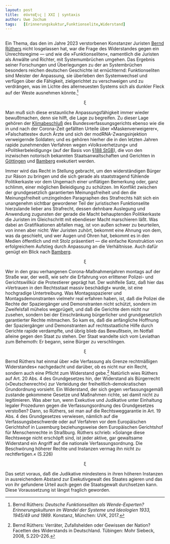 ```yaml
---
layout:	post
title:	σύνταξις | XXI | syntaxis 
author:	Uwe Jochum
tags:   [Erinnerungskuktur,Funktionselite,Widerstand]
---
```


<img src="https://vg02.met.vgwort.de/na/e07fed1619ad4f4faac0e0f446573a88" width="1" height="1" alt="">

Ein Thema, das den im Jahre 2023 verstorbenen Konstanzer Juristen
[Bernd Rüthers](https://de.wikipedia.org/wiki/Bernd_R%C3%BCthers)
nicht losgelassen hat, war die Frage des Widerstandes gegen ein
Unrechtsregime — und wie die »Funktionseliten«, namentlich die
Juristen als Anwälte und Richter, mit Systemumbrüchen
umgehen. Das Ergebnis seiner Forschungen und Überlegungen zu der
an Systembrüchen besonders reichen deutschen Geschichte ist
ernüchternd: Funktionseliten sind Meister der Anpassung, sie
überleben den Systemwechsel und verfügen über die Fähigkeit,
zielgerichtet zu verschweigen und zu verdrängen, was im Lichte
des allerneuesten Systems sich als dunkler Fleck auf der Weste
ausnehmen könnte.[^2]

<center>ξ</center>

Man muß sich diese erstaunliche Anpassungsfähigkeit immer wieder
bewußtmachen, denn sie hilft, die Lage zu begreifen. Zu dieser
Lage gehören der
[Klimabeschluß](https://de.wikipedia.org/wiki/Klimabeschluss) des
Bundesverfassungsgerichts ebenso wie die in und nach der
Corona-Zeit gefällten Urteile über »Maskenverweigerer«,
»Falschatteste« durch Ärzte und sich der modRNA-Zwangsinjektion
verweigernde Soldaten; und es gehören hierher die in den letzten
Jahren rapide zunehmenden Verfahren wegen »Volksverhetzung« und
»Politikerbeleidigung« (auf der Basis von [§188
StGB](https://de.wikipedia.org/wiki/Gegen_Personen_des_politischen_Lebens_gerichtete_Beleidigung,_%C3%BCble_Nachrede_und_Verleumdung)),
die von den inzwischen notorisch bekannten Staatsanwaltschaften
und Gerichten in
[Göttingen](https://ansage.org/kaum-freigesprochen-folgt-schon-das-naechste-ermittlungsverfahren-anabel-schunke-im-visier-der-lachenden-staatsanwaelte/)
und
[Bamberg](https://apollo-news.net/die-staatsanwaltschaft-bamberg-ist-eine-schande-fr-demokratie-und-justiz/)
exekutiert werden.

Immer wird das Recht in Stellung gebracht, um den widerständigen
Bürger zur Räson zu bringen und die sich gerade als staatstragend
fühlende Politikerkaste vor dem Ungemach einer unflätigen
Bemerkung oder, ganz schlimm, einer möglichen Beleidigung zu
schützen. Im Konflikt zwischen der grundgesetzlich garantierten
Meinungsfreiheit und den die Meinungsfreiheit umzingelnden
Paragraphen des Strafrechts hält sich ein unangenehm sichtbar
gewordener Teil der juristischen Funktionselite hierzulande
lieber ans Strafrecht, dessen dehnbare Auslegung und Anwendung
zugunsten der gerade die Macht behauptenden Politikerkaste die
Juristen im Gleichschritt mit ebendieser Macht marschieren
läßt. Was dabei an Gratifikationen abfallen mag, ist von außen
schwer zu beurteilen, von innen aber nicht: Wer Juristen zuhört,
bekommt eine Ahnung von dem, was da geschieht, und wer Augen und
Ohren hat, bekommt es in den Medien öffentlich und mit Stolz
präsentiert — die einfache Konstruktion von erfolgreichem
Aufstieg durch Anpassung an die Verhältnisse. Auch dafür genügt
ein Blick nach
[Bamberg](https://jungefreiheit.de/politik/deutschland/2025/bamberg-wenn-eine-csu-politikerin-erst-staatsanwaeltin-und-dann-richterin-ist/).

<center>ξ</center>

Wer in den grau verhangenen Corona-Maßnahmenjahren montags auf
der Straße war, der weiß, wie sehr die Erfahrung von erlittener
Polizei- und Gerichtswillkür die Protestierer geprägt hat. Der
wohlfeile Satz, daß hier das »Vertrauen in den Rechtsstaat massiv
beschädigt« wurde, ist eine hochgradige Untertreibung. Was
Montagsspazierer und Montagsdemonstranten vielmehr real erfahren
haben, ist, daß die Polizei die Rechte der Spaziergänger und
Demonstranten nicht schützt, sondern im Zweifelsfall mühelos
wegprügelt, und daß die Gerichte dem nicht nur zusehen, sondern
bei der Einschränkung bürgerlicher und grundgesetzlich
garantierter Rechte mitmachen. So kam es, daß die anfängliche
Hoffnung der Spaziergänger und Demonstranten auf rechtsstaatliche
Hilfe durch Gerichte rapide verdampfte, und übrig blieb das
Bewußtsein, im Notfall alleine gegen den Staat zu stehen. Der
Staat wandelte sich vom Leviathan zum Behemoth: Er begann, seine
Bürger zu verschlingen.

<center>ξ</center>

Bernd Rüthers hat einmal über »die Verfassung als Grenze
rechtmäßigen Widerstandes« nachgedacht und darüber, ob es nicht
nur ein Recht, sondern auch eine Pflicht zum Widerstand gebe.[^1]
Natürlich wies Rüthers auf Art. 20 Abs. 4 des Grundgesetzes hin,
der Widerstand als Bürgerrecht (»Deutschenrecht«) zur Verteidung
der freiheitlich-demokratischen Grundordnung vorsieht. Ein
Widerstand, der sich gegen verfassungsgemäß zustande gekommene
Gesetze und Maßnahmen richte, sei damit nicht zu
legitimieren. Was aber tun, wenn Exekutive und Judikative unter
Einhaltung legaler Prozeduren gegen die Verfassungsordnung des
Grundgesetzes verstoßen? Dann, so Rüthers, sei man auf die
Rechtsweggarantie in Art. 19 Abs. 4 des Grundgesetzes verwiesen,
nämlich auf die Verfassungsbeschwerde oder auf Verfahren vor dem
Europäischen Gerichtshof in Luxemburg beziehungsweise dem
Europäischen Gerichtshof für Menschenrechte in Straßburg. Rüthers
schrieb: »Solange diese Rechtswege nicht erschöpft sind, ist
jeder aktive, gar gewaltsame Widerstand ein Angriff auf die
nationale Verfassungsordnung. Die Beschwörung höherer Rechte und
Instanzen vermag ihn nicht zu rechtfertigen.« (S.226)

<center>ξ</center>

Das setzt voraus, daß die Judikative mindestens in ihren höheren
Instanzen in ausreichendem Abstand zur Exekutivgewalt des Staates
agieren und das von ihr gefundene Urteil auch gegen die
Staatsgewalt durchsetzen kann. Diese Voraussetzung ist längst
fraglich geworden.

[^1]: Bernd Rüthers: Verräter, Zufallshelden oder Gewissen der
    Nation? Facetten des Widerstands in Deutschland. Tübingen:
    Mohr Siebeck, 2008, S.220–226.

[^2]: Bernd Rüthers: *Deutsche Funktionseliten als
	Wende-Experten? Erinnerungskulturen im Wandel der Systeme und
	Ideologien 1933, 1945/49 und 1989*. Konstanz, München: UVK,
	2017.
